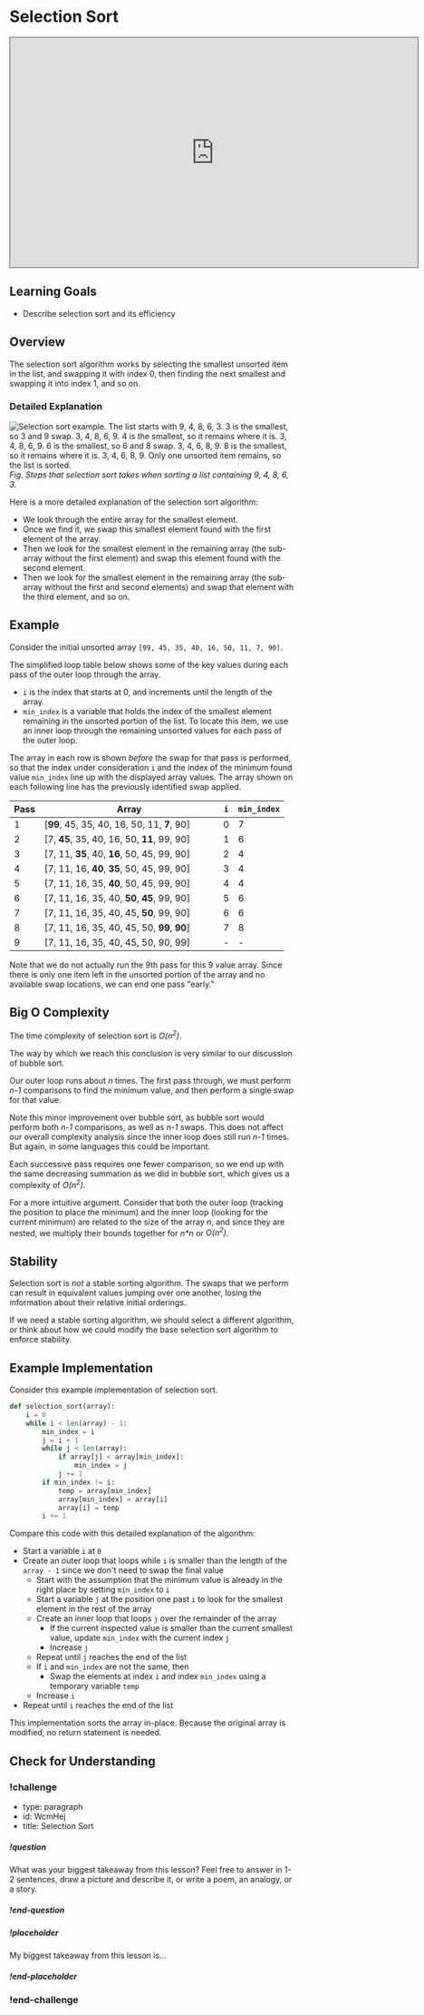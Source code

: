 # Selection Sort

<iframe src="https://adaacademy.hosted.panopto.com/Panopto/Pages/Embed.aspx?id=facbdf57-b727-40c6-9b40-ad120019daed&autoplay=false&offerviewer=true&showtitle=true&showbrand=false&start=0&interactivity=all" height="405" width="720" style="border: 1px solid #464646;" allowfullscreen allow="autoplay"></iframe>

## Learning Goals

- Describe selection sort and its efficiency

## Overview

The selection sort algorithm works by selecting the smallest unsorted item in the list, and swapping it with index 0, then finding the next smallest and swapping it into index 1, and so on.

### Detailed Explanation

![Selection sort example. The list starts with 9, 4, 8, 6, 3. 3 is the smallest, so 3 and 9 swap. 3, 4, 8, 6, 9. 4 is the smallest, so it remains where it is. 3, 4, 8, 6, 9. 6 is the smallest, so 6 and 8 swap. 3, 4, 6, 8, 9. 8 is the smallest, so it remains where it is. 3, 4, 6, 8, 9. Only one unsorted item remains, so the list is sorted.](../assets/sorting-algorithms_selection-sort_small-example.png)  
_Fig. Steps that selection sort takes when sorting a list containing 9, 4, 8, 6, 3._

Here is a more detailed explanation of the selection sort algorithm:

- We look through the entire array for the smallest element.
- Once we find it, we swap this smallest element found with the first element of the array.
- Then we look for the smallest element in the remaining array (the sub-array without the first element) and swap this element found with the second element.
- Then we look for the smallest element in the remaining array (the sub-array without the first and second elements) and swap that element with the third element, and so on.

## Example

Consider the initial unsorted array `[99, 45, 35, 40, 16, 50, 11, 7, 90]`.

The simplified loop table below shows some of the key values during each pass of the outer loop through the array.

- `i` is the index that starts at 0, and increments until the length of the array.
- `min_index` is a variable that holds the index of the smallest element remaining in the unsorted portion of the list. To locate this item, we use an inner loop through the remaining unsorted values for each pass of the outer loop.

The array in each row is shown _before_ the swap for that pass is performed, so that the index under consideration `i` and the index of the minimum found value `min_index` line up with the displayed array values. The array shown on each following line has the previously identified swap applied.

| Pass | <div style="min-width: 300px;">Array</div>  | `i` | `min_index` |
| ---- | ------------------------------------------- | --- | ----------- |
| 1    | [**99**, 45, 35, 40, 16, 50, 11, **7**, 90] | 0   | 7           |
| 2    | [7, **45**, 35, 40, 16, 50, **11**, 99, 90] | 1   | 6           |
| 3    | [7, 11, **35**, 40, **16**, 50, 45, 99, 90] | 2   | 4           |
| 4    | [7, 11, 16, **40**, **35**, 50, 45, 99, 90] | 3   | 4           |
| 5    | [7, 11, 16, 35, **40**, 50, 45, 99, 90]     | 4   | 4           |
| 6    | [7, 11, 16, 35, 40, **50**, **45**, 99, 90] | 5   | 6           |
| 7    | [7, 11, 16, 35, 40, 45, **50**, 99, 90]     | 6   | 6           |
| 8    | [7, 11, 16, 35, 40, 45, 50, **99**, **90**] | 7   | 8           |
| 9    | [7, 11, 16, 35, 40, 45, 50, 90, 99]         | -   | -           |

Note that we do not actually run the 9th pass for this 9 value array. Since there is only one item left in the unsorted portion of the array and no available swap locations, we can end one pass "early."

## Big O Complexity

The time complexity of selection sort is _O(n<sup>2</sup>)_.

The way by which we reach this conclusion is very similar to our discussion of bubble sort.

Our outer loop runs about _n_ times. The first pass through, we must perform _n-1_ comparisons to find the minimum value, and then perform a single swap for that value.

Note this minor improvement over bubble sort, as bubble sort would perform both _n-1_ comparisons, as well as _n-1_ swaps. This does not affect our overall complexity analysis since the inner loop does still run _n-1_ times. But again, in some languages this could be important.

Each successive pass requires one fewer comparison, so we end up with the same decreasing summation as we did in bubble sort, which gives us a complexity of _O(n<sup>2</sup>)_.

For a more intuitive argument. Consider that both the outer loop (tracking the position to place the minimum) and the inner loop (looking for the current minimum) are related to the size of the array _n_, and since they are nested, we multiply their bounds together for _n*n_ or _O(n<sup>2</sup>)_.

## Stability

Selection sort is _not_ a stable sorting algorithm. The swaps that we perform can result in equivalent values jumping over one another, losing the information about their relative initial orderings.

If we need a stable sorting algorithm, we should select a different algorithm, or think about how we could modify the base selection sort algorithm to enforce stability.

## Example Implementation

Consider this example implementation of selection sort.

```python
def selection_sort(array):
    i = 0
    while i < len(array) - 1:
        min_index = i
        j = i + 1
        while j < len(array):
            if array[j] < array[min_index]:
                min_index = j
            j += 1
        if min_index != i:
            temp = array[min_index]
            array[min_index] = array[i]
            array[i] = temp
        i += 1
```

Compare this code with this detailed explanation of the algorithm:

- Start a variable `i` at `0`
- Create an outer loop that loops while `i` is smaller than the length of the `array - 1` since we don't need to swap the final value
  - Start with the assumption that the minimum value is already in the right place by setting `min_index` to `i` 
  - Start a variable `j` at the position one past `i` to look for the smallest element in the rest of the array
  - Create an inner loop that loops `j` over the remainder of the array
    - If the current inspected value is smaller than the current smallest value, update `min_index` with the current index `j`
    - Increase `j`
  - Repeat until `j` reaches the end of the list
  - If `i` and `min_index` are not the same, then
    - Swap the elements at index `i` and index `min_index` using a temporary variable `temp`
  - Increase `i`
- Repeat until `i` reaches the end of the list

This implementation sorts the array in-place. Because the original array is modified, no return statement is needed.

## Check for Understanding

<!-- Question Takeaway -->
<!-- prettier-ignore-start -->
### !challenge
* type: paragraph
* id: WcmHej
* title: Selection Sort
##### !question

What was your biggest takeaway from this lesson? Feel free to answer in 1-2 sentences, draw a picture and describe it, or write a poem, an analogy, or a story.

##### !end-question
##### !placeholder

My biggest takeaway from this lesson is...

##### !end-placeholder
### !end-challenge
<!-- prettier-ignore-end -->
